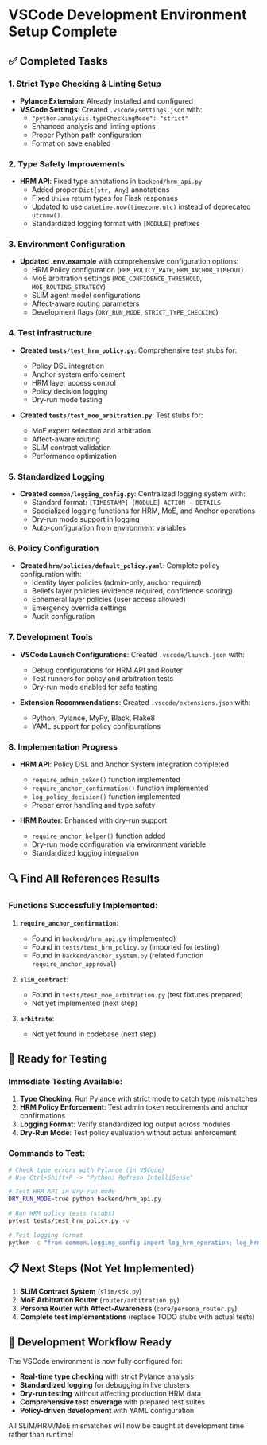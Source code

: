 # VSCode Development Environment Setup Complete

## ✅ Completed Tasks

### 1. Strict Type Checking & Linting Setup
- **Pylance Extension**: Already installed and configured
- **VSCode Settings**: Created `.vscode/settings.json` with:
  - `"python.analysis.typeCheckingMode": "strict"`
  - Enhanced analysis and linting options
  - Proper Python path configuration
  - Format on save enabled

### 2. Type Safety Improvements
- **HRM API**: Fixed type annotations in `backend/hrm_api.py`
  - Added proper `Dict[str, Any]` annotations
  - Fixed `Union` return types for Flask responses
  - Updated to use `datetime.now(timezone.utc)` instead of deprecated `utcnow()`
  - Standardized logging format with `[MODULE]` prefixes

### 3. Environment Configuration
- **Updated .env.example** with comprehensive configuration options:
  - HRM Policy configuration (`HRM_POLICY_PATH`, `HRM_ANCHOR_TIMEOUT`)
  - MoE arbitration settings (`MOE_CONFIDENCE_THRESHOLD`, `MOE_ROUTING_STRATEGY`)
  - SLiM agent model configurations
  - Affect-aware routing parameters
  - Development flags (`DRY_RUN_MODE`, `STRICT_TYPE_CHECKING`)

### 4. Test Infrastructure
- **Created `tests/test_hrm_policy.py`**: Comprehensive test stubs for:
  - Policy DSL integration
  - Anchor system enforcement
  - HRM layer access control
  - Policy decision logging
  - Dry-run mode testing

- **Created `tests/test_moe_arbitration.py`**: Test stubs for:
  - MoE expert selection and arbitration
  - Affect-aware routing
  - SLiM contract validation
  - Performance optimization

### 5. Standardized Logging
- **Created `common/logging_config.py`**: Centralized logging system with:
  - Standard format: `[TIMESTAMP] [MODULE] ACTION - DETAILS`
  - Specialized logging functions for HRM, MoE, and Anchor operations
  - Dry-run mode support in logging
  - Auto-configuration from environment variables

### 6. Policy Configuration
- **Created `hrm/policies/default_policy.yaml`**: Complete policy configuration with:
  - Identity layer policies (admin-only, anchor required)
  - Beliefs layer policies (evidence required, confidence scoring)
  - Ephemeral layer policies (user access allowed)
  - Emergency override settings
  - Audit configuration

### 7. Development Tools
- **VSCode Launch Configurations**: Created `.vscode/launch.json` with:
  - Debug configurations for HRM API and Router
  - Test runners for policy and arbitration tests
  - Dry-run mode enabled for safe testing

- **Extension Recommendations**: Created `.vscode/extensions.json` with:
  - Python, Pylance, MyPy, Black, Flake8
  - YAML support for policy configurations

### 8. Implementation Progress
- **HRM API**: Policy DSL and Anchor System integration completed
  - `require_admin_token()` function implemented
  - `require_anchor_confirmation()` function implemented
  - `log_policy_decision()` function implemented
  - Proper error handling and type safety

- **HRM Router**: Enhanced with dry-run support
  - `require_anchor_helper()` function added
  - Dry-run mode configuration via environment variable
  - Standardized logging integration

## 🔍 Find All References Results

### Functions Successfully Implemented:
1. **`require_anchor_confirmation`**:
   - Found in `backend/hrm_api.py` (implemented)
   - Found in `tests/test_hrm_policy.py` (imported for testing)
   - Found in `backend/anchor_system.py` (related function `require_anchor_approval`)

2. **`slim_contract`**:
   - Found in `tests/test_moe_arbitration.py` (test fixtures prepared)
   - Not yet implemented (next step)

3. **`arbitrate`**:
   - Not yet found in codebase (next step)

## 🚀 Ready for Testing

### Immediate Testing Available:
1. **Type Checking**: Run Pylance with strict mode to catch type mismatches
2. **HRM Policy Enforcement**: Test admin token requirements and anchor confirmations
3. **Logging Format**: Verify standardized log output across modules
4. **Dry-Run Mode**: Test policy evaluation without actual enforcement

### Commands to Test:
```bash
# Check type errors with Pylance (in VSCode)
# Use Ctrl+Shift+P -> "Python: Refresh IntelliSense"

# Test HRM API in dry-run mode
DRY_RUN_MODE=true python backend/hrm_api.py

# Run HRM policy tests (stubs)
pytest tests/test_hrm_policy.py -v

# Test logging format
python -c "from common.logging_config import log_hrm_operation; log_hrm_operation('WRITE', 'identity', True, {'field': 'value'}, dry_run=True)"
```

## 📋 Next Steps (Not Yet Implemented)

1. **SLiM Contract System** (`slim/sdk.py`)
2. **MoE Arbitration Router** (`router/arbitration.py`)
3. **Persona Router with Affect-Awareness** (`core/persona_router.py`)
4. **Complete test implementations** (replace TODO stubs with actual tests)

## 🎯 Development Workflow Ready

The VSCode environment is now fully configured for:
- **Real-time type checking** with strict Pylance analysis
- **Standardized logging** for debugging in live clusters
- **Dry-run testing** without affecting production HRM data
- **Comprehensive test coverage** with prepared test suites
- **Policy-driven development** with YAML configuration

All SLiM/HRM/MoE mismatches will now be caught at development time rather than runtime!
